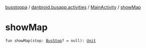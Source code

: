 [busstoppa](../../index.md) / [danbroid.busapp.activities](../index.md) / [MainActivity](index.md) / [showMap](./show-map.md)

# showMap

`fun showMap(stop: `[`BusStop`](../../danbroid.busapp.data/-bus-stop/index.md)`? = null): `[`Unit`](https://kotlinlang.org/api/latest/jvm/stdlib/kotlin/-unit/index.html)